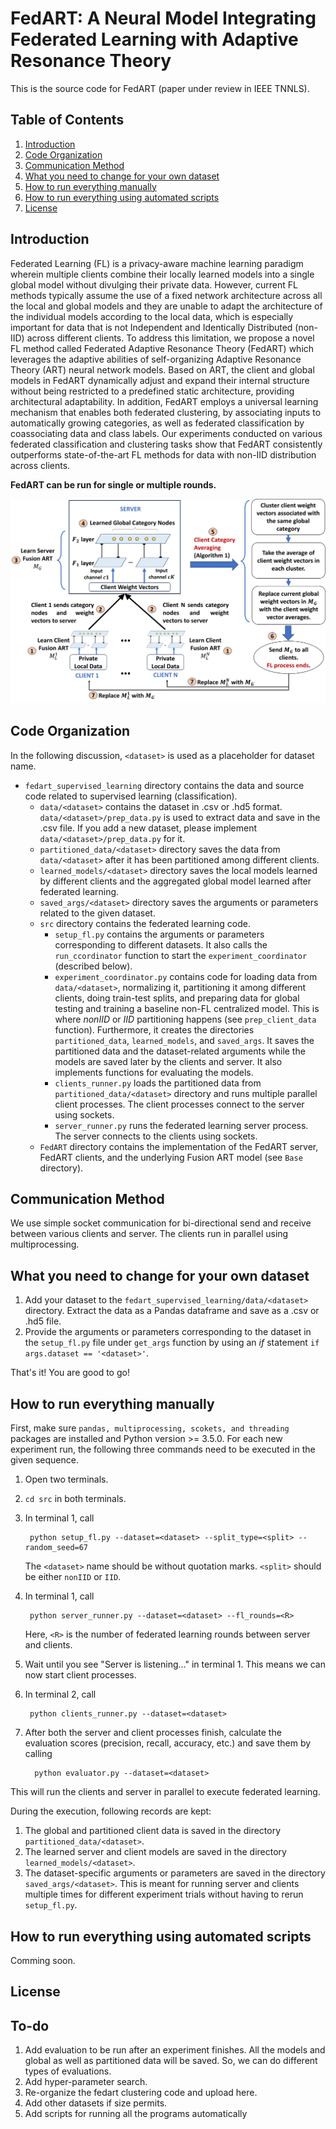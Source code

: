 # FedART: A Neural Model Integrating Federated Learning with Adaptive Resonance Theory
This is the source code for FedART (paper under review in IEEE TNNLS).

## Table of Contents
1. [Introduction](#introduction)
2. [Code Organization](#code-org)
3. [Communication Method](#comms)
4. [What you need to change for your own dataset](#customization)
5. [How to run everything manually](#manual-run)
6. [How to run everything using automated scripts](#auto-run)
7. [License](#license)

## Introduction <a name="introduction"></a>
Federated Learning (FL) is a privacy-aware machine learning paradigm wherein multiple clients combine their locally learned models into a single global model without divulging their private data. However, current FL methods typically assume the use of a fixed network architecture across all the local and global models and they are unable to adapt the architecture of the individual models according to the local data, which is especially important for data that is not Independent and Identically Distributed (non-IID) across different clients. To address this limitation, we propose a novel FL method called Federated Adaptive Resonance Theory (FedART) which leverages the adaptive abilities of self-organizing Adaptive Resonance Theory (ART) neural network models. Based on ART, the client and global models in FedART dynamically adjust and expand their internal structure without being restricted to a predefined static architecture, providing architectural adaptability. In addition, FedART employs a universal learning mechanism that enables both federated clustering, by associating inputs to automatically growing categories, as well as federated classification by coassociating data and class labels. Our experiments conducted on various federated classification and clustering tasks show that FedART consistently outperforms state-of-the-art FL methods for data with non-IID distribution across clients.

**FedART can be run for single or multiple rounds.**

![FedART Federated Learning Architecture](FedART.png)

## Code Organization <a name="code-org"></a>
In the following discussion, `<dataset>` is used as a placeholder for dataset name.
- `fedart_supervised_learning` directory contains the data and source code related to supervised learning (classification).
     - `data/<dataset>` contains the dataset in .csv or .hd5 format. `data/<dataset>/prep_data.py` is used to extract data and save in the .csv file. If you add a new dataset, please implement `data/<dataset>/prep_data.py` for it.
     - `partitioned_data/<dataset>` directory saves the data from `data/<dataset>` after it has been partitioned among different clients.
     - `learned_models/<dataset>` directory saves the local models learned by different clients and the aggregated global model learned after federated learning.
     - `saved_args/<dataset>` directory saves the arguments or parameters related to the given dataset.
     - `src` directory contains the federated learning code.
       - `setup_fl.py` contains the arguments or parameters corresponding to different datasets. It also calls the `run_ccordinator` function to start the `experiment_coordinator` (described below).
       - `experiment_coordinator.py` contains code for loading data from `data/<dataset>`, normalizing it, partitioning it among different clients, doing train-test splits, and preparing data for global testing and training a baseline non-FL centralized model. This is where _nonIID_ or _IID_ partitioning happens (see `prep_client_data` function). Furthermore, it creates the directories `partitioned_data`, `learned_models`, and `saved_args`. It saves the partitioned data and the dataset-related arguments while the models are saved later by the clients and server. It also implements functions for evaluating the models.
       - `clients_runner.py` loads the partitioned data from `partitioned_data/<dataset>` directory and runs multiple parallel client processes. The client processes connect to the server using sockets.
       -  `server_runner.py` runs the federated learning server process. The server connects to the clients using sockets.
     - `FedART` directory contains the implementation of the FedART server, FedART clients, and the underlying Fusion ART model (see `Base` directory).

## Communication Method <a name="comms"></a>
We use simple socket communication for bi-directional send and receive between various clients and server. The clients run in parallel using multiprocessing.

## What you need to change for your own dataset <a name="customization"></a>
1. Add your dataset to the `fedart_supervised_learning/data/<dataset>` directory. Extract the data as a Pandas dataframe and save as a .csv or .hd5 file.
2. Provide the arguments or parameters corresponding to the dataset in the `setup_fl.py` file under `get_args` function by using an _if_ statement `if args.dataset == '<dataset>'`.

That's it! You are good to go!

## How to run everything manually <a name="manual-run"></a>
First, make sure `pandas, multiprocessing, scokets, and threading` packages are installed and Python version >= 3.5.0.
For each new experiment run, the following three commands need to be executed in the given sequence.

1. Open two terminals. 
2. `cd src` in both terminals.
3. In terminal 1, call
   
        python setup_fl.py --dataset=<dataset> --split_type=<split> --random_seed=67
   
   The `<dataset>` name should be without quotation marks. `<split>` should be either `nonIID` or `IID`.
   
4. In terminal 1, call

        python server_runner.py --dataset=<dataset> --fl_rounds=<R>

   Here, `<R>` is the number of federated learning rounds between server and clients.
   
5. Wait until you see "Server is listening..." in terminal 1. This means we can now start client processes.
   
6. In terminal 2, call

        python clients_runner.py --dataset=<dataset>

7. After both the server and client processes finish, calculate the evaluation scores (precision, recall, accuracy, etc.) and save them by calling

         python evaluator.py --dataset=<dataset>

This will run the clients and server in parallel to execute federated learning. 

During the execution, following records are kept:
1. The global and partitioned client data is saved in the directory `partitioned_data/<dataset>`.
2. The learned server and client models are saved in the directory `learned_models/<dataset>`.
3. The dataset-specific arguments or parameters are saved in the directory `saved_args/<dataset>`. This is meant for running server and clients multiple times for different experiment trials without having to rerun `setup_fl.py`.

## How to run everything using automated scripts <a name="auto-run"></a>
Comming soon.

## License <a name="license"></a>

## To-do 
1. Add evaluation to be run after an experiment finishes. All the models and global as well as partitioned data will be saved. So, we can do different types of evaluations.
2. Add hyper-parameter search.
3. Re-organize the fedart clustering code and upload here.
4. Add other datasets if size permits.
5. Add scripts for running all the programs automatically
